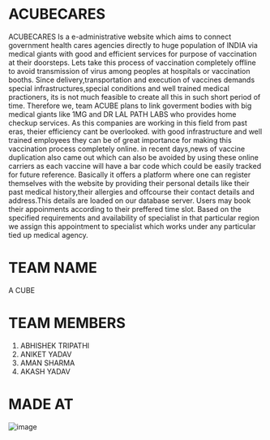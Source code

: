 # ACUBECARES
ACUBECARES Is a e-administrative website which aims to connect government health cares agencies directly to huge population of INDIA via medical giants with good and efficient services for purpose of vaccination at their doorsteps. Lets take this process of vaccination completely offline to avoid transmission of virus among peoples at hospitals or vaccination booths.
Since delivery,transportation and execution of vaccines demands special infrastructures,special conditions and well trained medical practioners, its is not much feasible to create all this in such short period of time. Therefore we, team ACUBE plans to link goverment bodies with big medical giants like 1MG and DR LAL PATH LABS who provides home checkup services. As this companies are working in this field from past eras, theier efficiency cant be overlooked. with good infrastructure and well trained employees they can be of great importance for making this vaccination process completely online.
in recent days,news of vaccine duplication also came out which can also be avoided by using these online carriers as each vaccine will have a bar code which could be easily tracked for future reference.
Basically it offers a platform where one can register themselves with the website by providing their personal details like their past medical history,their allergies and offcourse their contact details and address.This details are loaded on our database server. Users may book their appoinments according to their preffered time slot.
Based on the specified requirements and availability of specialist in that particular region we assign this appointment to specialist which works under any particular tied up medical agency.
# TEAM NAME
A CUBE
# TEAM MEMBERS
1. ABHISHEK TRIPATHI
2. ANIKET YADAV
3. AMAN SHARMA
4. AKASH YADAV
# MADE AT
![image](https://user-images.githubusercontent.com/81372269/114287667-37f48900-9a86-11eb-9134-6e6cb09460cd.png)
